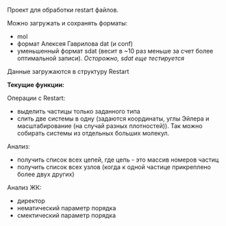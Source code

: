 Проект для обработки restart файлов.

Можно загружать и сохранять форматы:
- mol
- формат Алексея Гаврилова dat (и conf)
- уменьшенный формат sdat (весит в ~10 раз меньше за счет более оптимальной записи). *Осторожно, sdat еще тестируется*

Данные загружаются в структуру Restart

**Текущие функции:**

Операции с Restart:
- выделить частицы только заданного типа
- слить две системы в одну (задаются координаты, углы Эйлера и масштабирование (на случай разных плотностей)). Так можно собирать системы из отдельных больших молекул.

Анализ:
- получить список всех цепей, где цепь - это массив номеров частиц
- получить список всех узлов (когда к одной частице прикреплено более двух других)

Анализ ЖК:
- директор
- нематический параметр порядка
- смектический параметр порядка
